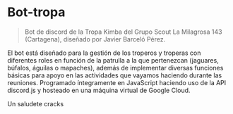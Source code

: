 # Bot-tropa
 > Bot de discord de la Tropa Kimba del Grupo Scout La Milagrosa 143 (Cartagena), diseñado por Javier Barceló Pérez.


El bot está diseñado para la gestión de los troperos y troperas con diferentes roles en función de la patrulla a la que pertenezcan (jaguares, búfalos, águilas o mapaches), además de implementar diversas funciones básicas para apoyo en las actividades que vayamos haciendo durante las reuniones. Programado íntegramente en JavaScript haciendo uso de la API discord.js y hosteado en una máquina virtual de Google Cloud.

Un saludete cracks
